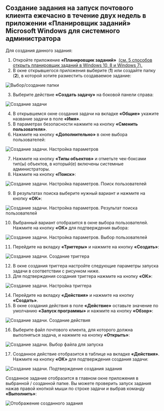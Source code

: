 ## Создание задания на запуск почтового клиента ежечасно в течение двух недель в приложении «Планировщик заданий» Microsoft Windows для системного администратора

Для создания данного задания:
1. Откройте приложение **«Планировщик заданий»**  [(см. 5 способов открыть планировщик заданий в Windows 10, 8 и Windows 7).](https://remontka.pro/open-task-scheduler-windows/)
2. В окне открывшегося приложения выберите (**1**) или создайте папку (**2**), в которой хотите разместить создаваемое задание:

![](/images/выбор-создание-папки.png "Выбор/создание папки")

3. Выберите действие **«Создать задачу»** на боковой панели справа:

![](/images/создание-задачи.png "Создание задачи")

4. В открывшемся окне создания задачи на вкладке **«Общие»** укажите название задачи в поле **«Имя»**.
5. В параметрах безопасности нажмите на кнопку **«Сменить пользователя»**. 
6. Нажмите на кнопку **«Дополнительно»** в окне выбора пользователей:

![](/images/окно-создания-задачи.png "Создание задачи. Настройка параметров")

7. Нажмите на кнопку **«Типы объектов»** и отметьте чек-боксами тип(ы) объектов, в который(е) включены системные администраторы.
8. Нажмите на кнопку **«Поиск»**:

![](/images/поиск-пользователей.png "Создание задачи. Настройка параметров. Поиск пользователей")

9. В результатах поиска выберите нужный вариант и нажмите на кнопку **«ОК»**:

![](/images/результаты-поиска-пользователей.png "Создание задачи. Настройка параметров. Результат поиска пользователей")

10. Выбранный вариант отобразится в окне выбора пользователей. Нажмите на кнопку **«ОК»** для подтверждения выбора:

![](/images/подтверждение-выбора-пользователя.png "Создание задачи. Настройка параметров. Выбор пользователей")

11. Перейдите на вкладку **«Триггеры»** и нажмите на кнопку **«Создать»**:

![](/images/создание-триггера.png "Создание задачи. Создание триггера")

12. В окне создания триггера настройте следующие параметры запуска задачи в соответствии с рисунком ниже.
13. Для подтверждения создания триггера нажмите на кнопку **«ОК»**:

![](/images/параметры-триггера.png "Создание задачи. Настройка триггера")

14. Перейдите на вкладку **«Действия»** и нажмите на кнопку **«Создать»**.
15. В окне создания действия в поле **«Действие»** оставьте значение по умолчанию **«Запуск программы»** и нажмите на кнопку **«Обзор»**:

![](/images/создание-действия.png "Создание задачи. Создание действия")

16. Выберите файл почтового клиента, для которого должна выполняться задача, и нажмите на кнопку **«Открыть»**:

![](/images/окно-выбора-файла.png "Создание задачи. Выбор файла для запуска")

17. Созданное действие отобразится в таблице на вкладке **«Действия»**. Нажмите на кнопку **«ОК»** для подтверждения создания задачи:

![](/images/подтверждение-создания-задания.png "Создание задачи. Подтверждение создания задания")

Созданное задание отобразится в главном окне приложения в выбранной / созданной папке. 
Вы можете проверить запуск задания нажав правой кнопкой мыши по строке задачи и выбрав команду **«Выполнить»**: 

![](/images/отображение-созданного-задания.png "Отображение созданного задания")

